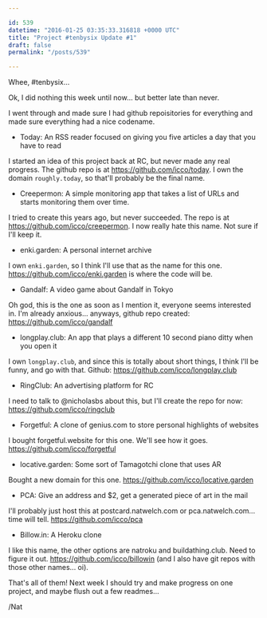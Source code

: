 ```yaml
---

id: 539
datetime: "2016-01-25 03:35:33.316818 +0000 UTC"
title: "Project #tenbysix Update #1"
draft: false
permalink: "/posts/539"

---
```


Whee, #tenbysix...

Ok, I did nothing this week until now... but better late than never.

I went through and made sure I had github repoisitories for everything and made sure everything had a nice codename.

 - Today: An RSS reader focused on giving you five articles a day that you have to read

I started an idea of this project back at RC, but never made any real progress. The github repo is at https://github.com/icco/today. I own the domain `roughly.today`, so that'll probably be the final name.

 - Creepermon: A simple monitoring app that takes a list of URLs and starts monitoring them over time.

I tried to create this years ago, but never succeeded. The repo is at https://github.com/icco/creepermon. I now really hate this name. Not sure if I'll keep it.

 - enki.garden: A personal internet archive

I own `enki.garden`, so I think I'll use that as the name for this one. https://github.com/icco/enki.garden is where the code will be.

 - Gandalf: A video game about Gandalf in Tokyo

Oh god, this is the one as soon as I mention it, everyone seems interested in. I'm already anxious... anyways, github repo created: https://github.com/icco/gandalf

 - longplay.club: An app that plays a different 10 second piano ditty when you open it

I own `longplay.club`, and since this is totally about short things, I think I'll be funny, and go with that. Github: https://github.com/icco/longplay.club

 - RingClub: An advertising platform for RC

I need to talk to @nicholasbs about this, but I'll create the repo for now: https://github.com/icco/ringclub

 - Forgetful: A clone of genius.com to store personal highlights of websites

I bought forgetful.website for this one. We'll see how it goes. https://github.com/icco/forgetful

 - locative.garden: Some sort of Tamagotchi clone that uses AR

Bought a new domain for this one. https://github.com/icco/locative.garden



 - PCA: Give an address and $2, get a generated piece of art in the mail

I'll probably just host this at postcard.natwelch.com or pca.natwelch.com... time will tell. https://github.com/icco/pca

 - Billow.in: A Heroku clone

I like this name, the other options are natroku and buildathing.club. Need to figure it out. https://github.com/icco/billowin (and I also have git repos with those other names... oi).

That's all of them! Next week I should try and make progress on one project, and maybe flush out a few readmes...

/Nat
